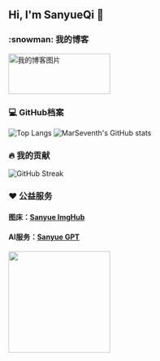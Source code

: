 ## Hi, I'm SanyueQi 👋
  <h3>:snowman: 我的博客</h3>
  <a href="https://sanyue.site">
    <img src="https://imgbed.sanyue.site/file/bc34f74d9f80e1a3a4b76.png" style="width: 200px; height: 80px;" alt="我的博客图片"/>
  </a>
  <h3>💻 GitHub档案</h3>
  <!-- https://github.com/anuraghazra/github-readme-stats -->

  ![Top Langs](https://github-readme-status.sanyue.site/api/top-langs/?username=MarSeventh&theme=dracula&locale=cn&border_radius=12)
  ![MarSeventh's GitHub stats](https://github-readme-status.sanyue.site/api?username=MarSeventh&theme=dracula&locale=cn&border_radius=12)
  <br/>

  <h3>🔥 我的贡献</h3>
  <!-- GitHub Readme Streak Stats - https://github.com/DenverCoder1/github-readme-streak-stats -->
  <p>
    <img src="https://github-readme-streak-stats-rho-lime.vercel.app?user=MarSeventh&theme=dark&border_radius=12&locale=zh_Hans&card_width=755" alt="GitHub Streak" />
  </p>

  <h3>❤️ 公益服务</h3>
  <h4>图床：<a href="https://cfbed.1314883.xyz">Sanyue ImgHub</a></h4>
  <h4>AI服务：<a href="https://next.sanyue.site">Sanyue GPT</a></h4>
  <a href="https://afdian.com/a/marseventh"><img width="200" src="https://pic1.afdiancdn.com/static/img/welcome/button-sponsorme.png" alt=""></a>
